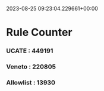 2023-08-25 09:23:04.229661+00:00
# Rule Counter 
 ### UCATE : 449191

 ### Veneto : 220805

 ### Allowlist : 13930